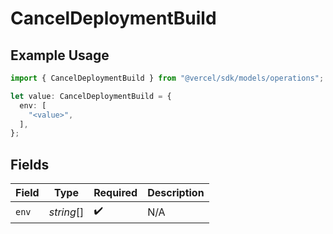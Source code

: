 # CancelDeploymentBuild

## Example Usage

```typescript
import { CancelDeploymentBuild } from "@vercel/sdk/models/operations";

let value: CancelDeploymentBuild = {
  env: [
    "<value>",
  ],
};
```

## Fields

| Field              | Type               | Required           | Description        |
| ------------------ | ------------------ | ------------------ | ------------------ |
| `env`              | *string*[]         | :heavy_check_mark: | N/A                |